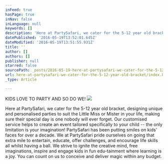 ```yaml
---
inFeed: true
hasPage: true
inNav: false
inLanguage: null
keywords: []
description: 'Here at PartySafari, we cater for the 5-12 year old bracket, designing unique and personalised parties to suit the Little Miss or Mister in your life, making sure their special day is one nobody will ever forget. Our customised service helps to create an event tailored specifically to your child – the only limitation is your imagination! PartySafari has been putting smiles on kids’ faces for over a decade. We at PartySafari pride ourselves on going that extra mile to entertain, educate, offer challenges, and encourage life skills all whilst having a ball. We strive to ignite the creative mind, free imaginations, inspire and engage kids in fun edu-tainment where learning is a joy. You can count on us to conceive and deliver magic within any budget.'
datePublished: '2016-05-19T13:52:01.645Z'
dateModified: '2016-05-19T13:51:55.931Z'
title: ''
author: []
authors: []
publisher: null
starred: false
sourcePath: _posts/2016-05-19-here-at-partysafari-we-cater-for-the-5-12-year-old-bracket.md
url: here-at-partysafari-we-cater-for-the-5-12-year-old-bracket/index.html
_type: Article

---
```

KIDS LOVE TO PARTY AND SO DO WE!
![](https://the-grid-user-content.s3-us-west-2.amazonaws.com/003dcdd6-d8e0-4545-b491-69845332c8b0.jpg)

Here at PartySafari, we cater for the 5-12 year old bracket, designing unique and personalised parties to suit the Little Miss or Mister in your life, making sure their special day is one nobody will ever forget. Our customised service helps to create an event tailored specifically to your child -- the only limitation is your imagination! PartySafari has been putting smiles on kids' faces for over a decade. We at PartySafari pride ourselves on going that extra mile to entertain, educate, offer challenges, and encourage life skills all whilst having a ball. We strive to ignite the creative mind, free imaginations, inspire and engage kids in fun edu-tainment where learning is a joy. You can count on us to conceive and deliver magic within any budget.